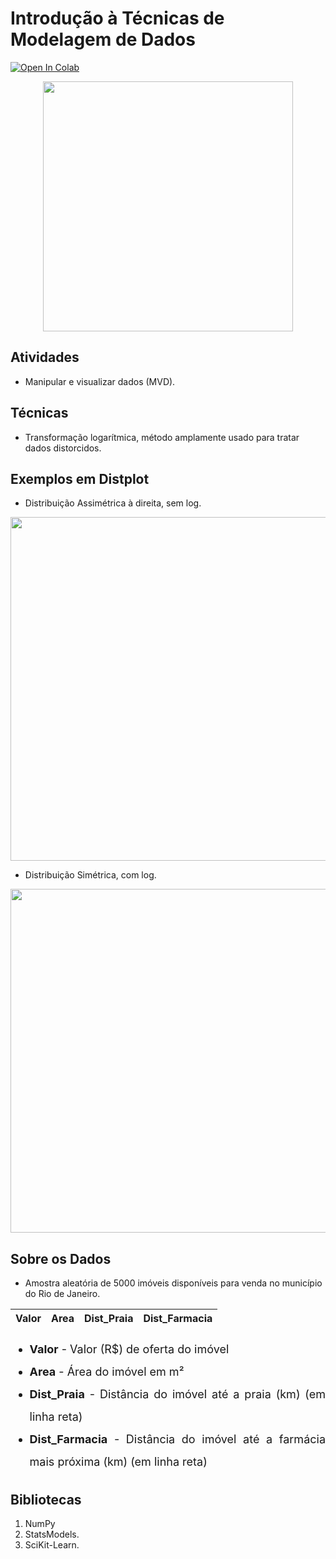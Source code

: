 # Introdução à Técnicas de Modelagem de Dados
[![Open In Colab](https://colab.research.google.com/assets/colab-badge.svg)](https://colab.research.google.com/github/sidney-neto/modelagem-reg-linear/blob/master/tecnicas-de-modelagem.ipynb)

<p align="center">
  <img src="https://i.ibb.co/rMfqpQ1/Data-Modeling.png" width="400">
</p>

## Atividades
- Manipular e visualizar dados (MVD).

## Técnicas  
- Transformação logarítmica, método amplamente usado para tratar dados distorcidos.

## Exemplos em Distplot
- Distribuição Assimétrica à direita, sem log.
<p>
  <img src="https://i.ibb.co/VSjdg9m/Screenshot-from-2019-06-30-10-17-13.png" width="550">
</p>

- Distribuição Simétrica, com log.
<p>
  <img src="https://i.ibb.co/VJ3Cw7X/Screenshot-from-2019-06-30-10-17-23.png" width="550">
</p>

## Sobre os Dados
- Amostra aleatória de 5000 imóveis disponíveis para venda no município do Rio de Janeiro.

Valor | Area | Dist_Praia | Dist_Farmacia
--- | --- | --- | ---

<ul style='font-size: 18px; line-height: 2; text-align: justify;'>
    <li><b>Valor</b> - Valor (R$) de oferta do imóvel</li>
    <li><b>Area</b> - Área do imóvel em m²</li>
    <li><b>Dist_Praia</b> - Distância do imóvel até a praia (km) (em linha reta)</li>
    <li><b>Dist_Farmacia</b> - Distância do imóvel até a farmácia mais próxima (km) (em linha reta)</li>
</ul>

## Bibliotecas
1. NumPy
2. StatsModels.
3. SciKit-Learn.

